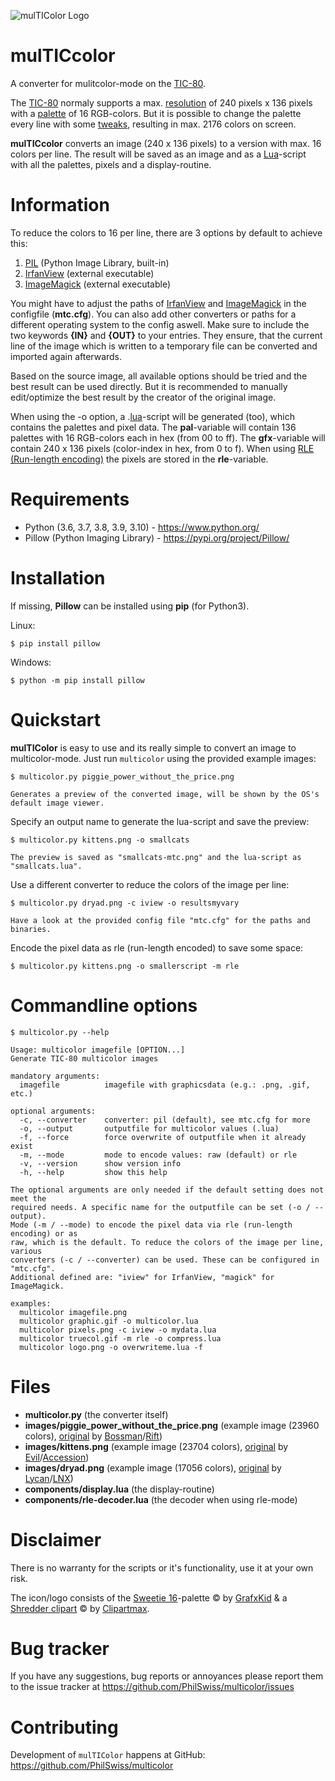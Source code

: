 ![mulTIColor Logo](https://repository-images.githubusercontent.com/474191033/44e4a485-7781-4b73-99f8-d6e1dd0d9ccd)

mulTICcolor
===========

A converter for mulitcolor-mode on the [TIC-80](https://tic80.com/).

The [TIC-80](https://tic80.com/) normaly supports a max. [resolution](https://github.com/nesbox/TIC-80/wiki/display) of 240 pixels x 136 pixels with a [palette](https://github.com/nesbox/TIC-80/wiki/palette) of 16 RGB-colors.
But it is possible to change the palette every line with some [tweaks](https://github.com/nesbox/TIC-80/wiki/palette#more-than-16-colors), resulting in max. 2176 colors on screen.

**mulTICcolor** converts an image (240 x 136 pixels) to a version with max. 16 colors per line.
The result will be saved as an image and as a [Lua](https://www.lua.org)-script with all the palettes, pixels and a display-routine.


Information
===========

To reduce the colors to 16 per line, there are 3 options by default to achieve this:
1. [PIL](https://pillow.readthedocs.io/en/stable/) (Python Image Library, built-in)
2. [IrfanView](https://www.irfanview.com/) (external executable)
3. [ImageMagick](https://imagemagick.org/index.php) (external executable)

You might have to adjust the paths of [IrfanView](https://www.irfanview.com/) and [ImageMagick](https://imagemagick.org/index.php) in the configfile (**mtc.cfg**).
You can also add other converters or paths for a different operating system to the config aswell. Make sure to include the two keywords **{IN}** and **{OUT}** to your entries. 
They ensure, that the current line of the image which is written to a temporary file can be converted and imported again afterwards.

Based on the source image, all available options should be tried and the best result can be used directly.
But it is recommended to manually edit/optimize the best result by the creator of the original image.

When using the -o option, a .[lua](https://www.lua.org)-script will be generated (too), which contains the palettes and pixel data.
The **pal**-variable will contain 136 palettes with 16 RGB-colors each in hex (from 00 to ff).
The **gfx**-variable will contain 240 x 136 pixels (color-index in hex, from 0 to f).
When using [RLE (Run-length encoding)](https://en.wikipedia.org/wiki/Run-length_encoding) the pixels are stored in the **rle**-variable.


Requirements
============

- Python (3.6, 3.7, 3.8, 3.9, 3.10) - https://www.python.org/
- Pillow (Python Imaging Library) - https://pypi.org/project/Pillow/


Installation
============
If missing, **Pillow** can be installed using **pip** (for Python3).

Linux: 

    $ pip install pillow
Windows:

    $ python -m pip install pillow


Quickstart
==========

**mulTIColor** is easy to use and its really simple to convert an image to multicolor-mode.
Just run `multicolor` using the provided example images:

    $ multicolor.py piggie_power_without_the_price.png

    Generates a preview of the converted image, will be shown by the OS's default image viewer.

Specify an output name to generate the lua-script and save the preview:

    $ multicolor.py kittens.png -o smallcats
	
	The preview is saved as "smallcats-mtc.png" and the lua-script as "smallcats.lua".

Use a different converter to reduce the colors of the image per line:

    $ multicolor.py dryad.png -c iview -o resultsmyvary
	
	Have a look at the provided config file "mtc.cfg" for the paths and binaries.

Encode the pixel data as rle (run-length encoded) to save some space:

    $ multicolor.py kittens.png -o smallerscript -m rle


Commandline options
===================

    $ multicolor.py --help
	
    Usage: multicolor imagefile [OPTION...]
    Generate TIC-80 multicolor images
    
    mandatory arguments:
      imagefile          imagefile with graphicsdata (e.g.: .png, .gif, etc.)
    
    optional arguments:
      -c, --converter    converter: pil (default), see mtc.cfg for more
      -o, --output       outputfile for multicolor values (.lua)
      -f, --force        force overwrite of outputfile when it already exist
      -m, --mode         mode to encode values: raw (default) or rle
      -v, --version      show version info
      -h, --help         show this help
    
    The optional arguments are only needed if the default setting does not meet the
    required needs. A specific name for the outputfile can be set (-o / --output).
	Mode (-m / --mode) to encode the pixel data via rle (run-length encoding) or as
	raw, which is the default. To reduce the colors of the image per line, various
	converters (-c / --converter) can be used. These can be configured in "mtc.cfg".
	Additional defined are: "iview" for IrfanView, "magick" for ImageMagick.
    
    examples:
	  multicolor imagefile.png
      multicolor graphic.gif -o multicolor.lua
      multicolor pixels.png -c iview -o mydata.lua
      multicolor truecol.gif -m rle -o compress.lua
      multicolor logo.png -o overwriteme.lua -f


Files
=====

* **multicolor.py** (the converter itself)
* **images/piggie_power_without_the_price.png** (example image (23960 colors), [original](https://demozoo.org/graphics/205191/) by [Bossman](https://demozoo.org/sceners/32053/)/[Rift](https://www.pouet.net/groups.php?which=11428))
* **images/kittens.png** (example image (23704 colors), [original](https://demozoo.org/graphics/302070/) by [Evil](https://demozoo.org/sceners/5794/)/[Accession](https://www.pouet.net/groups.php?which=1004))
* **images/dryad.png** (example image (17056 colors), [original](https://demozoo.org/graphics/266505/) by [Lycan](https://demozoo.org/sceners/21309/)/[LNX](https://www.pouet.net/groups.php?which=11760))
* **components/display.lua** (the display-routine)
* **components/rle-decoder.lua** (the decoder when using rle-mode)


Disclaimer
==========

There is no warranty for the scripts or it's functionality, use it at your own risk.

The icon/logo consists of the [Sweetie 16](https://lospec.com/palette-list/sweetie-16)-palette © by [GrafxKid](https://grafxkid.tumblr.com/) & a [Shredder clipart](https://www.clipartmax.com/middle/m2H7N4d3G6N4b1H7_shredder-machine-icon-clipart-paper-office-shredders-shredder-machine-icon/) © by [Clipartmax](https://clipartmax.com/).


Bug tracker
===========

If you have any suggestions, bug reports or annoyances please report them to the issue tracker at https://github.com/PhilSwiss/multicolor/issues


Contributing
============

Development of `mulTIColor` happens at GitHub: https://github.com/PhilSwiss/multicolor
